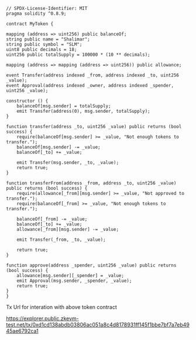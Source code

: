
    // SPDX-License-Identifier: MIT
    pragma solidity ^0.8.9;

    contract MyToken {
    
    mapping (address => uint256) public balanceOf;
    string public name = "Shalimar";
    string public symbol = "SLM";
    uint8 public decimals = 18;
    uint256 public totalSupply = 100000 * (10 ** decimals);
    
    mapping (address => mapping (address => uint256)) public allowance;
    
    event Transfer(address indexed _from, address indexed _to, uint256 _value);
    event Approval(address indexed _owner, address indexed _spender, uint256 _value);
    
    constructor () {
        balanceOf[msg.sender] = totalSupply;
        emit Transfer(address(0), msg.sender, totalSupply);
    }
    
    function transfer(address _to, uint256 _value) public returns (bool success) {
        require(balanceOf[msg.sender] >= _value, "Not enough tokens to transfer.");
        balanceOf[msg.sender] -= _value;
        balanceOf[_to] += _value;
        
        emit Transfer(msg.sender, _to, _value);
        return true;
    }
    
    function transferFrom(address _from, address _to, uint256 _value) public returns (bool success) {
        require(allowance[_from][msg.sender] >= _value, "Not approved to transfer.");
        require(balanceOf[_from] >= _value, "Not enough tokens to transfer.");
        
        balanceOf[_from] -= _value;
        balanceOf[_to] += _value;
        allowance[_from][msg.sender] -= _value;
        
        emit Transfer(_from, _to, _value);
        
        return true;
    }
    
    function approve(address _spender, uint256 _value) public returns (bool success) {
        allowance[msg.sender][_spender] = _value;
        emit Approval(msg.sender, _spender, _value);
        return true;
    }
    }

Tx Url for interation with above token contract 

https://explorer.public.zkevm-test.net/tx/0xd1cd138abdb03806ac051a8c4d8178931ff145f1bbe7bf7a7eb4945ae6792ca1
